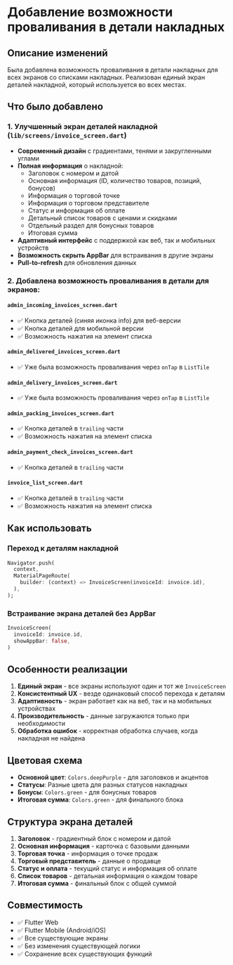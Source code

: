 # Добавление возможности проваливания в детали накладных

## Описание изменений

Была добавлена возможность проваливания в детали накладных для всех экранов со списками накладных. Реализован единый экран деталей накладной, который используется во всех местах.

## Что было добавлено

### 1. Улучшенный экран деталей накладной (`lib/screens/invoice_screen.dart`)

- **Современный дизайн** с градиентами, тенями и закругленными углами
- **Полная информация** о накладной:
  - Заголовок с номером и датой
  - Основная информация (ID, количество товаров, позиций, бонусов)
  - Информация о торговой точке
  - Информация о торговом представителе
  - Статус и информация об оплате
  - Детальный список товаров с ценами и скидками
  - Отдельный раздел для бонусных товаров
  - Итоговая сумма
- **Адаптивный интерфейс** с поддержкой как веб, так и мобильных устройств
- **Возможность скрыть AppBar** для встраивания в другие экраны
- **Pull-to-refresh** для обновления данных

### 2. Добавлена возможность проваливания в детали для экранов:

#### `admin_incoming_invoices_screen.dart`
- ✅ Кнопка деталей (синяя иконка info) для веб-версии
- ✅ Кнопка деталей для мобильной версии
- ✅ Возможность нажатия на элемент списка

#### `admin_delivered_invoices_screen.dart`
- ✅ Уже была возможность проваливания через `onTap` в `ListTile`

#### `admin_delivery_invoices_screen.dart`
- ✅ Уже была возможность проваливания через `onTap` в `ListTile`

#### `admin_packing_invoices_screen.dart`
- ✅ Кнопка деталей в `trailing` части
- ✅ Возможность нажатия на элемент списка

#### `admin_payment_check_invoices_screen.dart`
- ✅ Кнопка деталей в `trailing` части

#### `invoice_list_screen.dart`
- ✅ Кнопка деталей в `trailing` части
- ✅ Возможность нажатия на элемент списка

## Как использовать

### Переход к деталям накладной

```dart
Navigator.push(
  context,
  MaterialPageRoute(
    builder: (context) => InvoiceScreen(invoiceId: invoice.id),
  ),
);
```

### Встраивание экрана деталей без AppBar

```dart
InvoiceScreen(
  invoiceId: invoice.id,
  showAppBar: false,
)
```

## Особенности реализации

1. **Единый экран** - все экраны используют один и тот же `InvoiceScreen`
2. **Консистентный UX** - везде одинаковый способ перехода к деталям
3. **Адаптивность** - экран работает как на веб, так и на мобильных устройствах
4. **Производительность** - данные загружаются только при необходимости
5. **Обработка ошибок** - корректная обработка случаев, когда накладная не найдена

## Цветовая схема

- **Основной цвет**: `Colors.deepPurple` - для заголовков и акцентов
- **Статусы**: Разные цвета для разных статусов накладных
- **Бонусы**: `Colors.green` - для бонусных товаров
- **Итоговая сумма**: `Colors.green` - для финального блока

## Структура экрана деталей

1. **Заголовок** - градиентный блок с номером и датой
2. **Основная информация** - карточка с базовыми данными
3. **Торговая точка** - информация о точке продаж
4. **Торговый представитель** - данные о продавце
5. **Статус и оплата** - текущий статус и информация об оплате
6. **Список товаров** - детальная информация о каждом товаре
7. **Итоговая сумма** - финальный блок с общей суммой

## Совместимость

- ✅ Flutter Web
- ✅ Flutter Mobile (Android/iOS)
- ✅ Все существующие экраны
- ✅ Без изменения существующей логики
- ✅ Сохранение всех существующих функций
